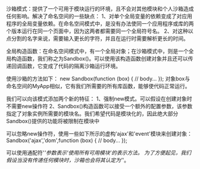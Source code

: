 沙箱模式：提供了一个可用于模块运行的环境，且不会对其他模块和个人沙箱造成任何影响。解决了命名空间的一些缺点：
1、对单个全局变量的依赖变成了对应用程序的全局变量依赖。在命名空间模式中，是没有办法使同一个应用程序或库的两个版本运行在同一个页面中，因为这两者都需要同一个全局符号名。
2、对这种以点分割的名字来说，需要输入更长的字符，并且在运行时需要解析更长的时间。

全局构造函数：在命名空间模式中，有一个全局对象；在沙箱模式中，则是一个全局构造函数，我们称之为Sandbox()。可以使用该构造函数创建对象并且还可以传递回调函数，它变成了代码的隔离沙箱运行环境。



使用沙箱的方法如下：
new Sandbox(function (box) {
	// body...
});
对象box与命名空间的MyApp相似，它有我们所需要的所有库函数，能够使代码正常运行。

我们可以向该模式添加两个新的特征：
1、强制new模式。可以假设在创建对象时不需要new操作符
2、Sandbox()构造函数可以接受一个额外的配置参数，该参数指定了对象实例所需要的模块名。我们希望代码是模块化的，因此绝大部分Sandbox()提供的功能将被限制在模块中

可以忽略new操作符，使用一些如下所示的虚构'ajax'和'event'模块来创建对象：
Sandbox('ajax','dom',function (box) {
	// body...
});

可以使用通配符'*'参数表示'使用所有可用模块'的表示方法。
为了方便起见，我们假设当没有传递任何模块时，沙箱也会将其认定为'*'。